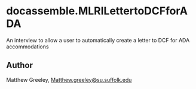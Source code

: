 # docassemble.MLRILettertoDCFforADA

An interview to allow a user to automatically create a letter to DCF for ADA accommodations

## Author

Matthew Greeley, Matthew.greeley@su.suffolk.edu

